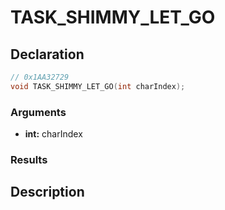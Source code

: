 # TASK_SHIMMY_LET_GO

## Declaration
```cpp
// 0x1AA32729
void TASK_SHIMMY_LET_GO(int charIndex);
```

### Arguments
- **int:** charIndex

### Results

## Description
